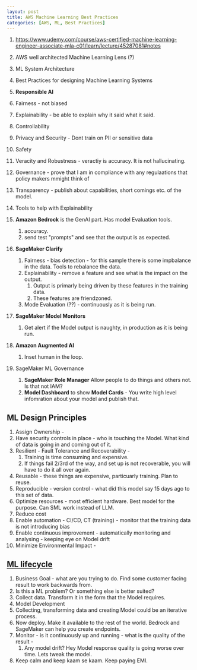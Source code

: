 ```yaml
---
layout: post
title: AWS Machine Learning Best Practices
categories: [AWS, ML, Best Practices] 
---
```


1. https://www.udemy.com/course/aws-certified-machine-learning-engineer-associate-mla-c01/learn/lecture/45287081#notes
1. AWS well architected Machine Learning Lens (?)
1. ML System Architecture 
1. Best Practices for designing Machine Learning Systems 

1. **Responsible AI**
1. Fairness - not biased 
1. Explainability - be able to explain why it said what it said. 
1. Controllability 
1. Privacy and Security - Dont train on PII or sensitive data 
1. Safety 
1. Veracity and Robustness - veractiy is accuracy. It is not hallucinating. 
1. Governance - prove that I am in compliance with any regulaations that policy makers mmight think of 
1. Transparency - publish about capabilities, short comings etc. of the model. 

1. Tools to help with Explainability 
1. **Amazon Bedrock** is the GenAI part. Has model Evaluation tools. 
    1. accuracy. 
    1. send test "prompts" and see that the output is as expected. 
1. **SageMaker Clarify** 
    1. Fairness - bias detection - for this sample there is some impbalance in the data. Tools to rebalance the data. 
    1. Explainability - remove a feature and see what is the impact on the output. 
        1. Output is primarly being driven by these features in the training data. 
        1. These features are friendzoned. 
    1. Mode Evaluation (??) - continuously as it is being run. 
1. **SageMaker Model Monitors** 
    1. Get alert if the Model output is naughty, in production as it is being run. 
1. **Amazon Augmented AI**
    1. Inset human in the loop.      
1. SageMaker ML Governance
    1. **SageMaker Role Manager** Allow people to do things and others not. Is that not IAM? 
    1. **Model Dashboard** to show **Model Cards** - You write high level infomration about your model and publish that. 


## ML Design Principles 

1. Assign Ownership - 
1. Have security controls in place - who is touching the Model. What kind of data is going in and coming out of it. 
1. Resilient - Fault Tolerance and Recoverability - 
    1. Training is time consuming and expensive. 
    1. If things fail 2/3rd of the way, and set up is not recoverable, you will have to do it all over again. 
1. Reusable - these things are expensive, particuarly training. Plan to reuse. 
1. Reproducible - version control - what did this model say 15 days ago to this set of data. 
1. Optimize resources - most efficient hardware. Best model for the purpose. Can SML work instead of LLM. 
1. Reduce cost 
1. Enable automation - CI/CD, CT (training) -  monitor that the training data is not introducing bias 
1. Enable continuous improvement - automatically monitoring and analysing - keeping eye on Model drift 
1. Minimize Environmental Impact - 

## [ML lifecycle](https://www.udemy.com/course/aws-certified-machine-learning-engineer-associate-mla-c01/learn/lecture/45287091#notes)

1. Business Goal - what are you trying to do. Find some customer facing result to work backwards from. 
1. Is this a ML problem? Or something else is better suited? 
1. Collect data. Transform it in the form that the Model requires. 
1. Model Development 
1. Collecting, transforming data and creating Model could be an iterative process. 
1. Now deploy. Make it available to the rest of the world. Bedrock and SageMaker can help you create endpoints. 
1. Monitor - is it continuously up and running - what is the quality of the result - 
    1. Any model drift? Hey Model response quality is going worse over time. Lets tweak the model. 
1. Keep calm and keep kaam se kaam. Keep paying EMI. 

## 



